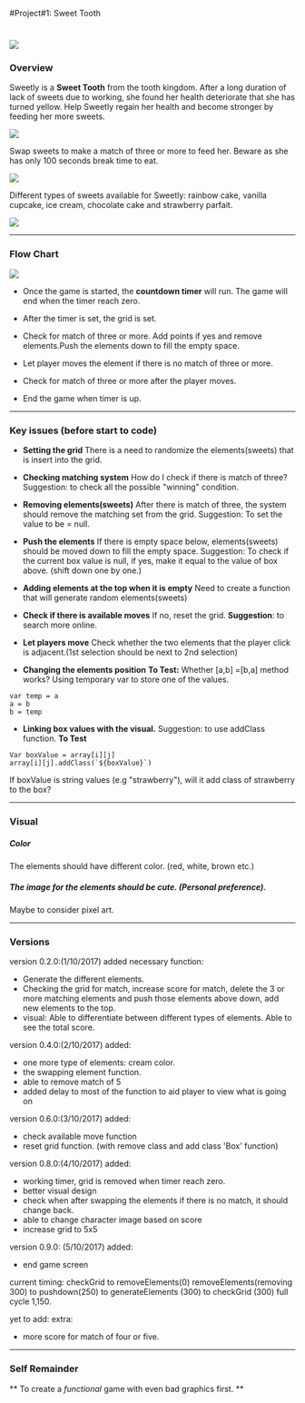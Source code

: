 #Project#1:  Sweet Tooth
<!---
Read Me Contents
-->

# ![](/assets/css/img/whiteteeth.png)



### Overview

Sweetly is a **Sweet Tooth** from the tooth kingdom. After a long duration of lack of sweets due to working, she found her health deteriorate that she has turned yellow. Help Sweetly regain her health and become stronger by feeding her more sweets.

![](/assets/css/img/sweettoothcharacter.png)

Swap sweets to make a match of three or more to feed her. Beware as she has only 100 seconds break time to eat.

![](/assets/css/img/gameplay.png)


Different types of sweets available for Sweetly: rainbow cake, vanilla cupcake, ice cream, chocolate cake and strawberry parfait.

![](/assets/css/img/sweetstype.png)

---

### Flow Chart

![](/flowchart.jpg)

* Once the game is started, the **countdown timer** will run. The game will end when the timer reach zero.
* After the timer is set, the grid is set.  

* Check for match of three or more. Add points if yes and remove elements.Push the elements down to fill the empty space.
* Let player moves the element if there is no match of three or more.
* Check for match of three or more after the player moves.
* End the game when timer is up.
---



### Key issues (before start to code)

* **Setting the grid** There is a need to randomize the elements(sweets) that is insert into the grid.

* **Checking matching system** How do I check if there is match of three?
Suggestion: to check all the possible "winning" condition.
* **Removing elements(sweets)** After there is match of three, the system should remove the matching set from the grid.
Suggestion: To set the value to be = null.
* **Push the elements**
If there is empty space below, elements(sweets) should be moved down to fill the empty space.
Suggestion: To check if the current box value is null, if yes, make it equal to the value of box above. (shift down one by one.)
* **Adding elements at the top when it is empty**
Need to create a function that will generate random elements(sweets)
* **Check if there is available moves** If no, reset the grid.
**Suggestion**: to search more online.
* **Let players move** Check whether the two elements that the player click is adjacent.(1st selection should be next to 2nd selection)
* **Changing the elements position**
**To Test:**
Whether [a,b] =[b,a] method works?
Using temporary var to store one of the values.
```
var temp = a
a = b
b = temp
```

* **Linking box values with the visual.**
Suggestion: to use addClass function.
**To Test**
```
Var boxValue = array[i][j]
array[i][j].addClass(`${boxValue}`)
```
If boxValue is string values (e.g "strawberry"), will it add class of strawberry to the box?

---

### Visual

##### Color
The elements should have different color. (red, white, brown etc.)

##### The image for the elements should be cute. (Personal preference).
Maybe to consider pixel art.

---
### Versions

version 0.2.0:(1/10/2017) added necessary function:
* Generate the different elements.
* Checking the grid for match, increase score for match, delete the 3 or more matching elements and push those elements above down, add new elements to the top.
* visual: Able to differentiate between different types of elements. Able to see the total score.

version 0.4.0:(2/10/2017) added:
* one more type of elements: cream color.
* the swapping element function.
* able to remove match of 5
* added delay to most of the function to aid player to view what is going on

version 0.6.0:(3/10/2017) added:
* check available move function
* reset grid function. (with remove class and add class 'Box' function)

version 0.8.0:(4/10/2017) added:
* working timer, grid is removed when timer reach zero.
* better visual design
* check when after swapping the elements if there is no match, it should change back.
* able to change character image based on score
* increase grid to 5x5

version 0.9.0: (5/10/2017) added:
* end game screen

current timing: checkGrid to removeElements(0)
removeElements(removing 300) to pushdown(250) to generateElements (300) to checkGrid (300)
full cycle 1,150.

yet to add: extra:
* more score for match of four or five.

---

### Self Remainder

** To create a _functional_ game with even bad graphics first. **
